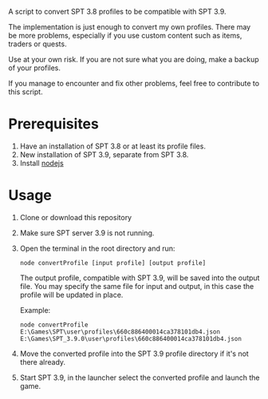 A script to convert SPT 3.8 profiles to be compatible with SPT 3.9. 

The implementation is just enough to convert my own profiles. There may be more problems, especially if you use custom content such as items, traders or quests.

Use at your own risk. If you are not sure what you are doing, make a backup of your profiles.

If you manage to encounter and fix other problems, feel free to contribute to this script.

# Prerequisites
1. Have an installation of SPT 3.8 or at least its profile files.
1. New installation of SPT 3.9, separate from SPT 3.8.
1. Install [nodejs](https://nodejs.org/)

# Usage
1. Clone or download this repository
1. Make sure SPT server 3.9 is not running.
1. Open the terminal in the root directory and run: 
    ```
    node convertProfile [input profile] [output profile]
    ```
    The output profile, compatible with SPT 3.9, will be saved into the output file. You may specify the same file for input and output, in this case the profile will be updated in place.

    Example: 
    ```
    node convertProfile E:\Games\SPT\user\profiles\660c886400014ca378101db4.json E:\Games\SPT_3.9.0\user\profiles\660c886400014ca378101db4.json
    ```
1. Move the converted profile into the SPT 3.9 profile directory if it's not there already.
1. Start SPT 3.9, in the launcher select the converted profile and launch the game.
